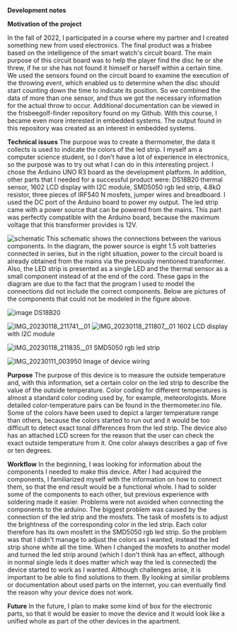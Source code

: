 **Development notes**

**Motivation of the project**

In the fall of 2022, I participated in a course where my partner and I created something new from used electronics. The final product was a frisbee based on the intelligence of the smart watch's circuit board. The main purpose of this circuit board was to help the player find the disc he or she threw, if he or she has not found it himself or herself within a certain time. We used the sensors found on the circuit board to examine the execution of the throwing event, which enabled us to determine when the disc should start counting down the time to indicate its position. So we combined the data of more than one sensor, and thus we got the necessary information for the actual throw to occur. Additional documentation can be viewed in the frisbeegolf-finder repository found on my Github. With this course, I became even more interested in embedded systems. The output found in this repository was created as an interest in embedded systems.

**Technical issues**
The purpose was to create a thermometer, the data it collects is used to indicate the colors of the led strip. I myself am a computer science student, so I don't have a lot of experience in electronics, so the purpose was to try out what I can do in this interesting project. I chose the Arduino UNO R3 board as the development platform. In addition, other parts that I needed for a successful product were: DS18B20 thermal sensor, 1602 LCD display with I2C module, SMD5050 rgb led strip, 4.8kΩ resistor, three pieces of IRF540 N mosfets, jumper wires and breadboard. I used the DC port of the Arduino board to power my output. The led strip came with a power source that can be powered from the mains. This part was perfectly compatible with the Arduino board, because the maximum voltage that this transformer provides is 12V.

![schematic](https://user-images.githubusercontent.com/94450686/213302400-ccb85750-8ef5-4674-bc68-42fdac0e090c.JPG)
This schematic shows the connections between the various components. In the diagram, the power source is eight 1.5 volt batteries connected in series, but in the right situation, power to the circuit board is already obtained from the mains via the previously mentioned transformer. Also, the LED strip is presented as a single LED and the thermal sensor as a small component instead of at the end of the cord. These gaps in the diagram are due to the fact that the program I used to model the connections did not include the correct components. Below are pictures of the components that could not be modeled in the figure above.

![image](https://user-images.githubusercontent.com/94450686/213263069-1ba32cb0-a41f-461d-be96-a1545966d59e.png)
DS18B20

![IMG_20230118_211741__01](https://user-images.githubusercontent.com/94450686/213275142-f2dfb8a3-4e54-45ba-b4bd-65ec75b4abf7.jpg)
![IMG_20230118_211807__01](https://user-images.githubusercontent.com/94450686/213275088-d1309394-cc43-42f9-bfa3-cd8f107d6043.jpg)
1602 LCD display with I2C module

![IMG_20230118_211835__01](https://user-images.githubusercontent.com/94450686/213274975-7e42f651-da85-4964-826d-8588e5b846b6.jpg)
SMD5050 rgb led strip

![IMG_20230111_003950](https://user-images.githubusercontent.com/94450686/213276022-253357d5-3d6b-4881-94cd-bd824ef1126b.jpg)
Image of device wiring

**Purpose**
The purpose of this device is to measure the outside temperature and, with this information, set a certain color on the led strip to describe the value of the outside temperature. Color coding for different temperatures is almost a standard color coding used by, for example, meteorologists. More detailed color-temperature pairs can be found in the thermometer.ino file. Some of the colors have been used to depict a larger temperature range than others, because the colors started to run out and it would be too difficult to detect exact tonal differences from the led strip. The device also has an attached LCD screen for the reason that the user can check the exact outside temperature from it. One color always describes a gap of five or ten degrees.

**Workflow**
In the beginning, I was looking for information about the components I needed to make this device. After I had acquired the components, I familiarized myself with the information on how to connect them, so that the end result would be a functional whole. I had to solder some of the components to each other, but previous experience with soldering made it easier. Problems were not avoided when connecting the components to the arduino. The biggest problem was caused by the connection of the led strip and the mosfets. The task of mosfets is to adjust the brightness of the corresponding color in the led strip. Each color therefore has its own mosfett in the SMD5050 rgb led strip. So the problem was that I didn't manage to adjust the colors as I wanted, instead the led strip shone white all the time. When I changed the mosfets to another model and turned the led strip around (which I don't think has an effect, although in normal single leds it does matter which way the led is connected) the device started to work as I wanted. Although challenges arise, it is important to be able to find solutions to them. By looking at similar problems or documentation about used parts on the internet, you can eventually find the reason why your device does not work.

**Future**
In the future, I plan to make some kind of box for the electronic parts, so that it would be easier to move the device and it would look like a unified whole as part of the other devices in the apartment.
